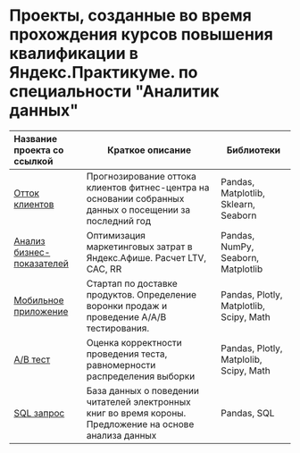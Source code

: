 # Проекты, созданные во время прохождения курсов повышения квалификации в Яндекс.Практикуме. по специальности "Аналитик данных"

| Название проекта со ссылкой | Краткое описание          | Библиотеки                  |
| :-------------------- | ---------------------- |-----------------------------|
| [Отток клиентов](https://github.com/ElvinaM/portfolio_1/tree/main/fitnes_clients "Отток клиентов") | Прогнозирование оттока клиентов фитнес-центра на основании собранных данных о посещении за последний год |Pandas, Matplotlib, Sklearn, Seaborn|
| [Анализ бизнес-показателей](https://github.com/ElvinaM/portfolio_1/tree/main/%D0%90%D0%BD%D0%B0%D0%BB%D0%B8%D0%B7%20%D0%B1%D0%B8%D0%B7%D0%BD%D0%B5%D1%81%20%D0%BF%D0%BE%D0%BA%D0%B0%D0%B7%D0%B0%D1%82%D0%B5%D0%BB%D0%B5%D0%B9 "Анализ бизнес-показателей") | Оптимизация маркетинговых затрат в Яндекс.Афише. Расчет LTV, CAC, RR |Pandas, NumPy, Seaborn, Matplotlib |
|[Мобильное приложение](https://github.com/ElvinaM/portfolio_1/tree/main/%D0%9C%D0%BE%D0%B1%D0%B8%D0%BB%D1%8C%D0%BD%D0%BE%D0%B5%20%D0%BF%D1%80%D0%B8%D0%BB%D0%BE%D0%B6%D0%B5%D0%BD%D0%B8%D0%B5 "Мобильное приложение")| Стартап по доставке продуктов. Определение воронки продаж и проведение A/A/B тестирования. | Pandas, Plotly, Matplotlib, Scipy, Math|
|[A/B тест](https://github.com/ElvinaM/portfolio_1/tree/main/A_B%20тест "A/B тест") |Оценка корректности проведения теста, равномерности распределения выборки| Pandas, Plotly, Matplolib, Scipy, Math|
|[SQL запрос](https://github.com/ElvinaM/portfolio_1/tree/main/SQL "SQL запрос") | База данных о поведении читателей электронных книг во время короны. Предложение на основе анализа данных|Pandas, SQL|



